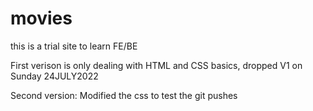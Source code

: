 # movies

this is a trial site to learn FE/BE

First verison is only dealing with HTML and CSS basics, dropped V1 on Sunday 24JULY2022

Second version:  Modified the css to test the git pushes
